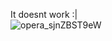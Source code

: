 It doesnt work :| <br />
![opera_sjnZBST9eW](https://user-images.githubusercontent.com/71549317/199082578-bc55ff8c-acde-4075-a36c-6c2bdda002e2.png)
